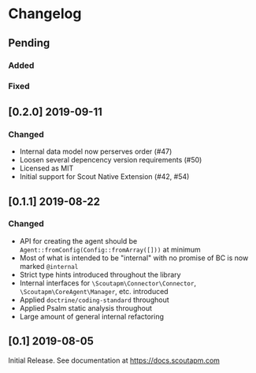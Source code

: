 # Changelog

## Pending

### Added

### Fixed


## [0.2.0] 2019-09-11

### Changed

- Internal data model now perserves order (#47)
- Loosen several depencency version requirements (#50)
- Licensed as MIT
- Initial support for Scout Native Extension (#42, #54)

## [0.1.1] 2019-08-22

### Changed

 - API for creating the agent should be `Agent::fromConfig(Config::fromArray([]))` at minimum
 - Most of what is intended to be "internal" with no promise of BC is now marked `@internal`
 - Strict type hints introduced throughout the library
 - Internal interfaces for `\Scoutapm\Connector\Connector`, `\Scoutapm\CoreAgent\Manager`, etc. introduced
 - Applied `doctrine/coding-standard` throughout
 - Applied Psalm static analysis throughout
 - Large amount of general internal refactoring

## [0.1] 2019-08-05

Initial Release. See documentation at https://docs.scoutapm.com

